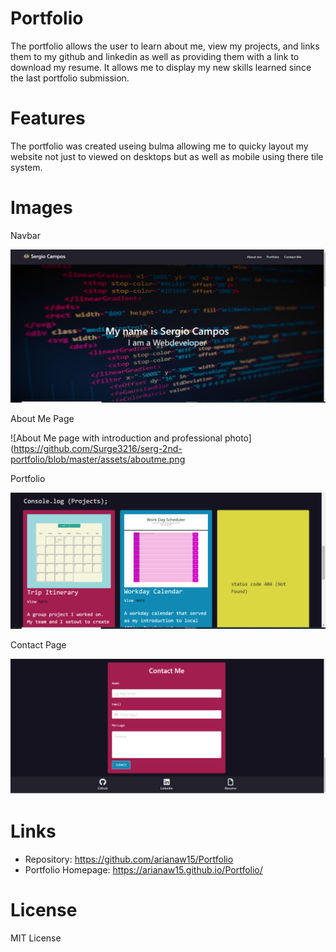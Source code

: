 # Portfolio

The portfolio allows the user to learn about me, view my projects, and links them to my github and linkedin as well as providing them with a link to download my resume. It allows me to display my new skills learned since the last portfolio submission. 

# Features

The portfolio was created useing bulma allowing me to quicky layout my website not just to viewed on desktops but as well as mobile using there tile system.

# Images

Navbar

![Navbar and the landing page](https://github.com/Surge3216/serg-2nd-portfolio/blob/master/assets/nav.png)

About Me Page

![About Me page with introduction and professional photo](https://github.com/Surge3216/serg-2nd-portfolio/blob/master/assets/aboutme.png


Portfolio

![Portfolio section with images and links](https://github.com/Surge3216/serg-2nd-portfolio/blob/master/assets/Projects.PNG)

Contact Page

![Contact page with contact form and links to github, linkedin and my resume](https://github.com/Surge3216/serg-2nd-portfolio/blob/master/assets/contact.PNG)

# Links

- Repository: https://github.com/arianaw15/Portfolio
- Portfolio Homepage: https://arianaw15.github.io/Portfolio/

# License

MIT License

